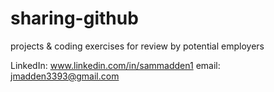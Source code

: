 # sharing-github
projects & coding exercises for review by potential employers

LinkedIn: www.linkedin.com/in/sammadden1
email: jmadden3393@gmail.com
